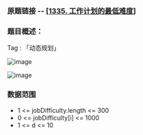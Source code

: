 ### 原题链接 -- [[1335. 工作计划的最低难度](https://leetcode.cn/problems/minimum-difficulty-of-a-job-schedule/)]

### 题目概述：
Tag : 「动态规划」

![image](https://github.com/na2co3hk/Alogrithm/assets/99656524/2899917b-b3bf-4791-8424-5ca880ef3326)

![image](https://github.com/na2co3hk/Alogrithm/assets/99656524/ed3d90e5-a8a4-4418-941e-0beb2a0b08c0)

### 数据范围
* 1 <= jobDifficulty.length <= 300
* 0 <= jobDifficulty[i] <= 1000
* 1 <= d <= 10
